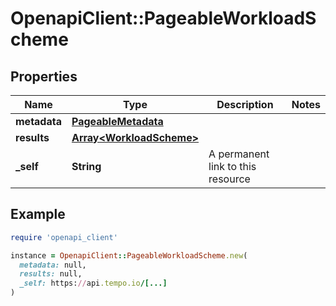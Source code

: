 # OpenapiClient::PageableWorkloadScheme

## Properties

| Name | Type | Description | Notes |
| ---- | ---- | ----------- | ----- |
| **metadata** | [**PageableMetadata**](PageableMetadata.md) |  |  |
| **results** | [**Array&lt;WorkloadScheme&gt;**](WorkloadScheme.md) |  |  |
| **_self** | **String** | A permanent link to this resource |  |

## Example

```ruby
require 'openapi_client'

instance = OpenapiClient::PageableWorkloadScheme.new(
  metadata: null,
  results: null,
  _self: https://api.tempo.io/[...]
)
```

